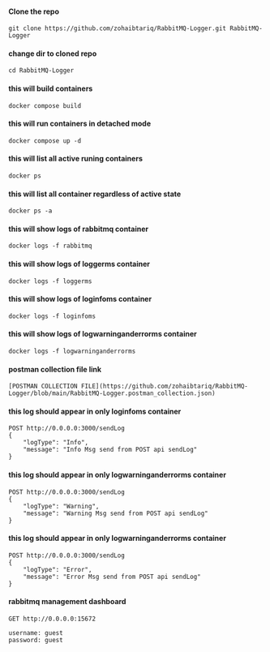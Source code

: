 #### Clone the repo
```
git clone https://github.com/zohaibtariq/RabbitMQ-Logger.git RabbitMQ-Logger
```

#### change dir to cloned repo
```
cd RabbitMQ-Logger
```

#### this will build containers
```
docker compose build
```

#### this will run containers in detached mode
```
docker compose up -d
```

#### this will list all active runing containers
```
docker ps
```

#### this will list all container regardless of active state
```
docker ps -a
```

#### this will show logs of rabbitmq container
```
docker logs -f rabbitmq
```

#### this will show logs of loggerms container
```
docker logs -f loggerms
```

#### this will show logs of loginfoms container
```
docker logs -f loginfoms
```

#### this will show logs of logwarninganderrorms container
```
docker logs -f logwarninganderrorms
```

#### postman collection file link
```
[POSTMAN COLLECTION FILE](https://github.com/zohaibtariq/RabbitMQ-Logger/blob/main/RabbitMQ-Logger.postman_collection.json)
```

#### this log should appear in only loginfoms container
```
POST http://0.0.0.0:3000/sendLog
{
    "logType": "Info",
    "message": "Info Msg send from POST api sendLog"
}
```
#### this log should appear in only logwarninganderrorms container
```
POST http://0.0.0.0:3000/sendLog
{
    "logType": "Warning",
    "message": "Warning Msg send from POST api sendLog"
}
```

#### this log should appear in only logwarninganderrorms container
```
POST http://0.0.0.0:3000/sendLog
{
    "logType": "Error",
    "message": "Error Msg send from POST api sendLog"
}
```

#### rabbitmq management dashboard
```
GET http://0.0.0.0:15672

username: guest
password: guest
```